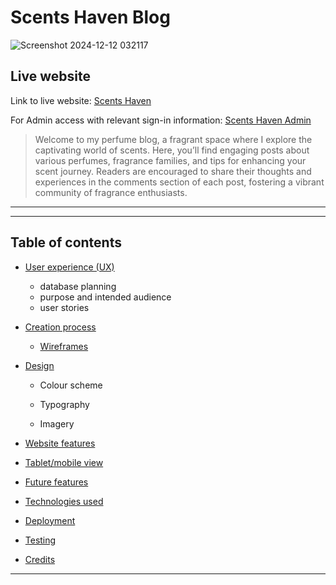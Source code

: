 # Scents Haven Blog

![Screenshot 2024-12-12 032117](https://github.com/user-attachments/assets/5539aec0-2854-47ee-b680-b8c25019af37)



## Live website

Link to live website: [Scents Haven]()

For Admin access with relevant sign-in information: [Scents Haven Admin](https://8000-zazamasilo-scentshaven-dj01lpb9cda.ws.codeinstitute-ide.net/admin/)
> 
> Welcome to my perfume blog, a fragrant space where I explore the captivating world of scents. Here, you’ll find engaging posts about various perfumes, fragrance families, and tips for enhancing your scent journey. Readers are encouraged to share their thoughts and experiences in the comments section of each post, fostering a vibrant community of fragrance enthusiasts. 
---
> 



>
---





## Table of contents
 - [User experience (UX)](#user-experience)
     - database planning
     - purpose and intended audience		 
     - user stories
 - [Creation process](#creation-process)
		 
     - [Wireframes](#wireframes)
 - [Design](#design)
		 
     - Colour scheme
		 
     - Typography
		 
     - Imagery
 - [Website features](#website-features)
 - [Tablet/mobile view](#tablet/mobile-view)
 - [Future features](#future-features)
 - [Technologies used](#technologies-used)
 - [Deployment](#deployment)
 - [Testing](#testing)
 - [Credits](#credits)
 ---


